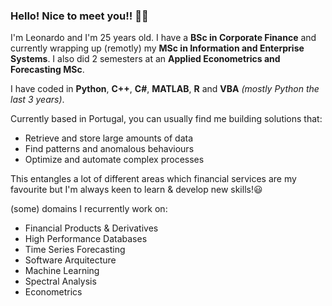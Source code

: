### Hello! Nice to meet you!! 🥳🎉

I'm Leonardo and I'm 25 years old. I have a **BSc in Corporate Finance** and currently wrapping up (remotly) my **MSc in Information and Enterprise Systems**. I also did 2 semesters at an **Applied Econometrics and Forecasting MSc**.

I have coded in **Python**, **C++**, **C#**, **MATLAB**, **R** and **VBA** *(mostly Python the last 3 years)*.

Currently based in Portugal, you can usually find me building solutions that:
* Retrieve and store large amounts of data
* Find patterns and anomalous behaviours
* Optimize and automate complex processes

This entangles a lot of different areas which financial services are my favourite but I'm always keen to learn & develop new skills!😃

(some) domains I recurrently work on:
* Financial Products & Derivatives
* High Performance Databases
* Time Series Forecasting
* Software Arquitecture
* Machine Learning
* Spectral Analysis
* Econometrics
